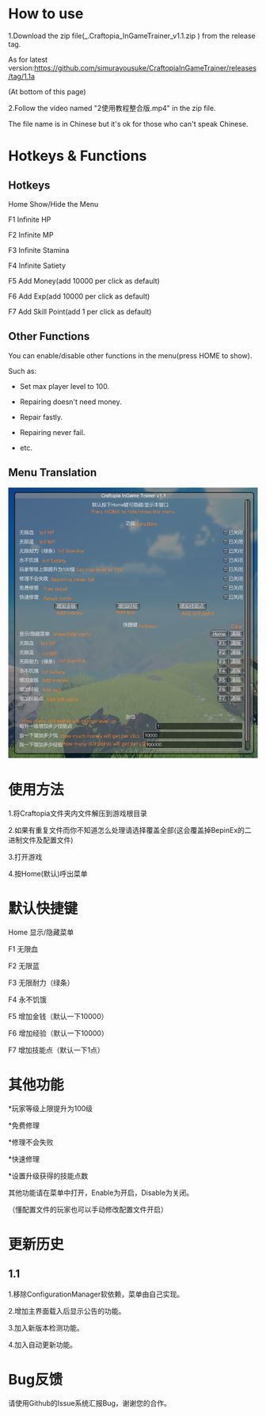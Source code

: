 # How to use
1.Download the zip file(_.Craftopia_InGameTrainer_v1.1.zip
) from the release tag. 

As for latest version:https://github.com/simurayousuke/CraftopiaInGameTrainer/releases/tag/1.1a

(At bottom of this page)

2.Follow the video named "2使用教程整合版.mp4" in the zip file.

The file name is in Chinese but it's ok for those who can't speak Chinese.

# Hotkeys & Functions
## Hotkeys
Home Show/Hide the Menu

F1	Infinite HP

F2	Infinite MP

F3	Infinite Stamina

F4	Infinite Satiety

F5	Add Money(add 10000 per click as default)

F6	Add Exp(add 10000 per click as default)

F7	Add Skill Point(add 1 per click as default)

## Other Functions
You can enable/disable other functions in the menu(press HOME to show).

Such as:

* Set max player level to 100.

* Repairing doesn't need money.

* Repair fastly.

* Repairing never fail.

* etc.

## Menu Translation

![Menu](https://github.com/simurayousuke/CraftopiaInGameTrainer/blob/master/trainer.png?raw=true)

# 使用方法
1.将Craftopia文件夹内文件解压到游戏根目录

2.如果有重复文件而你不知道怎么处理请选择覆盖全部(这会覆盖掉BepinEx的二进制文件及配置文件)

3.打开游戏

4.按Home(默认)呼出菜单

# 默认快捷键
Home 显示/隐藏菜单

F1	无限血

F2	无限蓝

F3	无限耐力（绿条）

F4	永不饥饿

F5	增加金钱（默认一下10000）

F6	增加经验（默认一下10000）

F7	增加技能点（默认一下1点）

# 其他功能
*玩家等级上限提升为100级

*免费修理

*修理不会失败

*快速修理

*设置升级获得的技能点数

其他功能请在菜单中打开，Enable为开启，Disable为关闭。

（懂配置文件的玩家也可以手动修改配置文件开启）

# 更新历史
## 1.1
1.移除ConfigurationManager软依赖，菜单由自己实现。

2.增加主界面载入后显示公告的功能。

3.加入新版本检测功能。

4.加入自动更新功能。

# Bug反馈
请使用Github的Issue系统汇报Bug，谢谢您的合作。
